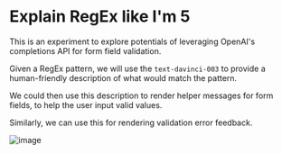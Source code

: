 # Explain RegEx like I'm 5 

This is an experiment to explore potentials of leveraging OpenAI's completions API for form field validation.

Given a RegEx pattern, we will use the `text-davinci-003` to provide a human-friendly description of what would match the pattern.

We could then use this description to render helper messages for form fields, to help the user input valid values.

Similarly, we can use this for rendering validation error feedback.

![image](https://user-images.githubusercontent.com/17537040/224508912-e553dcef-77a4-429a-9fdd-9b1655c46a1f.png)



